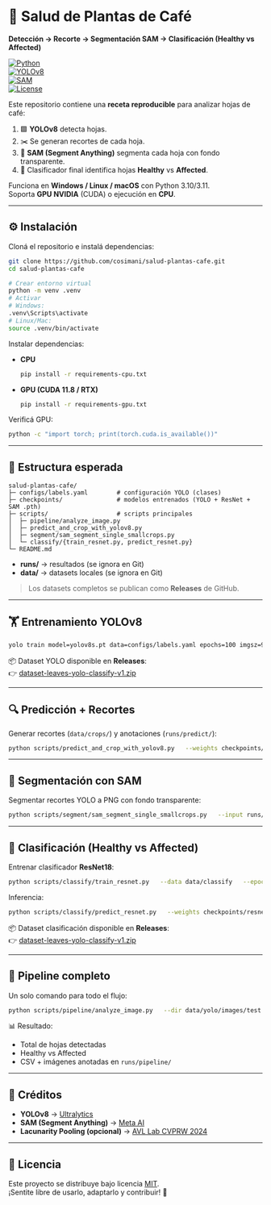 # 🌱 Salud de Plantas de Café  
**Detección → Recorte → Segmentación SAM → Clasificación (Healthy vs Affected)**  

[![Python](https://img.shields.io/badge/python-3.10%7C3.11-blue.svg?logo=python)](https://www.python.org/)  
[![YOLOv8](https://img.shields.io/badge/YOLOv8-Ultralytics-green)](https://github.com/ultralytics/ultralytics)  
[![SAM](https://img.shields.io/badge/Segment%20Anything-Meta-orange)](https://github.com/facebookresearch/segment-anything)  
[![License](https://img.shields.io/badge/License-MIT-lightgrey)](LICENSE)

Este repositorio contiene una **receta reproducible** para analizar hojas de café:  

1. 🟩 **YOLOv8** detecta hojas.  
2. ✂️ Se generan recortes de cada hoja.  
3. 🎨 **SAM (Segment Anything)** segmenta cada hoja con fondo transparente.  
4. 🔎 Clasificador final identifica hojas **Healthy** vs **Affected**.  

Funciona en **Windows / Linux / macOS** con Python 3.10/3.11.  
Soporta **GPU NVIDIA** (CUDA) o ejecución en **CPU**.  

---

## ⚙️ Instalación

Cloná el repositorio e instalá dependencias:  

```bash
git clone https://github.com/cosimani/salud-plantas-cafe.git
cd salud-plantas-cafe

# Crear entorno virtual
python -m venv .venv
# Activar
# Windows:
.venv\Scripts\activate
# Linux/Mac:
source .venv/bin/activate
```

Instalar dependencias:  

- **CPU**  
  ```bash
  pip install -r requirements-cpu.txt
  ```
- **GPU (CUDA 11.8 / RTX)**  
  ```bash
  pip install -r requirements-gpu.txt
  ```

Verificá GPU:  
```bash
python -c "import torch; print(torch.cuda.is_available())"
```

---

## 📂 Estructura esperada

```plaintext
salud-plantas-cafe/
├─ configs/labels.yaml        # configuración YOLO (clases)
├─ checkpoints/               # modelos entrenados (YOLO + ResNet + SAM .pth)
├─ scripts/                   # scripts principales
│  ├─ pipeline/analyze_image.py
│  ├─ predict_and_crop_with_yolov8.py
│  ├─ segment/sam_segment_single_smallcrops.py
│  └─ classify/{train_resnet.py, predict_resnet.py}
└─ README.md
```

- **runs/** → resultados (se ignora en Git)  
- **data/** → datasets locales (se ignora en Git)  

> Los datasets completos se publican como **Releases** de GitHub.  

---

## 🏋️ Entrenamiento YOLOv8

```bash
yolo train model=yolov8s.pt data=configs/labels.yaml epochs=100 imgsz=960 batch=32
```

📦 Dataset YOLO disponible en **Releases**:  
👉 [dataset-leaves-yolo-classify-v1.zip](https://github.com/cosimani/salud-plantas-cafe/releases)

---

## 🔍 Predicción + Recortes

Generar recortes (`data/crops/`) y anotaciones (`runs/predict/`):

```bash
python scripts/predict_and_crop_with_yolov8.py   --weights checkpoints/yolov8_best.pt   --source data/yolo/images/test   --out_dir runs/crops   --conf 0.40
```

---

## 🎨 Segmentación con SAM

Segmentar recortes YOLO a PNG con fondo transparente:  

```bash
python scripts/segment/sam_segment_single_smallcrops.py   --input runs/crops   --output runs/sam   --checkpoint checkpoints/sam_vit_b_01ec64.pth   --model vit_b   --max_width 256   --min_area_frac 0.20
```

---

## 🧪 Clasificación (Healthy vs Affected)

Entrenar clasificador **ResNet18**:

```bash
python scripts/classify/train_resnet.py   --data data/classify   --epochs 20   --batch_size 32
```

Inferencia:

```bash
python scripts/classify/predict_resnet.py   --weights checkpoints/resnet18_best.pt   --input runs/sam   --output runs/classified
```

📦 Dataset clasificación disponible en **Releases**:  
👉 [dataset-leaves-yolo-classify-v1.zip](https://github.com/cosimani/salud-plantas-cafe/releases)

---

## 🔗 Pipeline completo

Un solo comando para todo el flujo:  

```bash
python scripts/pipeline/analyze_image.py   --dir data/yolo/images/test   --yolo_weights checkpoints/yolov8_best.pt   --clf_weights checkpoints/resnet18_best.pt   --out_dir runs/pipeline   --yolo_imgsz 960 --yolo_conf 0.40   --save_crops --save_sam   --sam_checkpoint checkpoints/sam_vit_b_01ec64.pth   --sam_model vit_b --sam_max_width 256 --sam_min_area_frac 0.20   --separate_by_class
```

📊 Resultado:  
- Total de hojas detectadas  
- Healthy vs Affected  
- CSV + imágenes anotadas en `runs/pipeline/`  

---

## 📌 Créditos

- **YOLOv8** → [Ultralytics](https://github.com/ultralytics/ultralytics)  
- **SAM (Segment Anything)** → [Meta AI](https://github.com/facebookresearch/segment-anything)  
- **Lacunarity Pooling (opcional)** → [AVL Lab CVPRW 2024](https://github.com/Advanced-Vision-and-Learning-Lab/2024_V4A_Lacunarity_Pooling_Layer)  

---

## 📜 Licencia

Este proyecto se distribuye bajo licencia [MIT](LICENSE).  
¡Sentite libre de usarlo, adaptarlo y contribuir! 🤝
